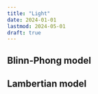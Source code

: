 ```yaml
---
title: "Light"
date: 2024-01-01
lastmod: 2024-05-01
draft: true
---
```


## Blinn-Phong model 

## Lambertian model